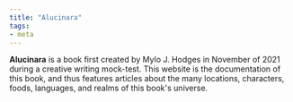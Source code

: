 ```yaml
---
title: "Alucinara"
tags:
- meta
---
```

**Alucinara** is a book first created by Mylo J. Hodges in November of 2021 during a creative writing mock-test. This website is the documentation of this book, and thus features articles about the many locations, characters, foods, languages, and realms of this book's universe.
